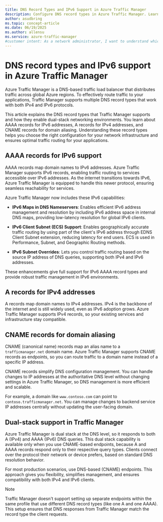 ```yaml
---
title: DNS Record Types and IPv6 Support in Azure Traffic Manager
description: Configure DNS record types in Azure Traffic Manager. Learn how AAAA, A, and CNAME records enable IPv6 and IPv4 support for dual-stack environments. Start routing traffic today.
author: asudbring
ms.topic: concept-article
ms.date: 06/19/2025
ms.author: allensu
ms.service: azure-traffic-manager
#customer intent: As a network administrator, I want to understand which DNS record types Azure Traffic Manager supports, so that I can choose the right configuration for my environment.
---
```


# DNS record types and IPv6 support in Azure Traffic Manager

Azure Traffic Manager is a DNS-based traffic load balancer that distributes traffic across global Azure regions. To effectively route traffic to your applications, Traffic Manager supports multiple DNS record types that work with both IPv4 and IPv6 protocols.

This article explains the DNS record types that Traffic Manager supports and how they enable dual-stack networking environments. You learn about AAAA records for IPv6 addresses, A records for IPv4 addresses, and CNAME records for domain aliasing. Understanding these record types helps you choose the right configuration for your network infrastructure and ensures optimal traffic routing for your applications.

## AAAA records for IPv6 support

AAAA records map domain names to IPv6 addresses. Azure Traffic Manager supports IPv6 records, enabling traffic routing to services accessible over IPv6 addresses. As the internet transitions towards IPv6, Azure Traffic Manager is equipped to handle this newer protocol, ensuring seamless reachability for services.

Azure Traffic Manager now includes these IPv6 capabilities:

- **IPv6 Maps in DNS Nameservers**: Enables efficient IPv6 address management and resolution by including IPv6 address space in internal DNS maps, providing low-latency resolution for global IPv6 clients.

- **IPv6 Client Subnet (ECS) Support**: Enables geographically accurate traffic routing by using part of the client's IPv6 address through EDNS Client Subnet extension, reducing latency for end users. ECS is used in Performance, Subnet, and Geographic Routing methods.

- **IPv6 Subnet Overrides**: Lets you control traffic routing based on the source IP address of DNS queries, supporting both IPv4 and IPv6 addresses.

These enhancements give full support for IPv6 AAAA record types and provide robust traffic management in IPv6 environments.

## A records for IPv4 addresses

A records map domain names to IPv4 addresses. IPv4 is the backbone of the internet and is still widely used, even as IPv6 adoption grows. Azure Traffic Manager supports IPv4 records, so your existing services and infrastructure stay compatible.

## CNAME records for domain aliasing

CNAME (canonical name) records map an alias name to a `trafficmanager.net` domain name. Azure Traffic Manager supports CNAME records as endpoints, so you can route traffic to a domain name instead of a specific IP address.

CNAME records simplify DNS configuration management. You can handle changes to IP addresses at the authoritative DNS level without changing settings in Azure Traffic Manager, so DNS management is more efficient and scalable.

For example, a domain like `www.contoso.com` can point to `contoso.trafficmanager.net`. You can manage changes to backend service IP addresses centrally without updating the user-facing domain.

## Dual-stack support in Traffic Manager

Azure Traffic Manager is dual stack at the DNS level, so it responds to both A (IPv4) and AAAA (IPv6) DNS queries. This dual stack capability is available only when you use CNAME-based endpoints, because A and AAAA records respond only to their respective query types. Clients connect over the protocol their network or device prefers, based on standard DNS resolution behavior.

For most production scenarios, use DNS-based (CNAME) endpoints. This approach gives you flexibility, simplifies management, and ensures compatibility with both IPv4 and IPv6 clients.

> [!NOTE]
> Traffic Manager doesn't support setting up separate endpoints within the same profile that use different DNS record types (like one A and one AAAA). This setup ensures that DNS responses from Traffic Manager match the record type the client requests.


